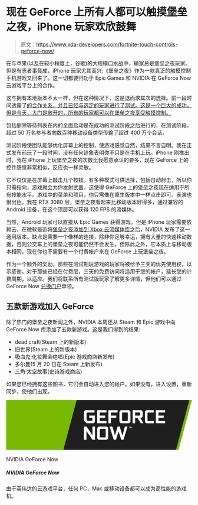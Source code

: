 # 现在 GeForce 上所有人都可以触摸堡垒之夜，iPhone 玩家欢欣鼓舞

> 原文：<https://www.xda-developers.com/fortnite-touch-controls-geforce-now/>

在与苹果(以及在较小程度上，谷歌)的大规模口水战中，输家总是堡垒之夜玩家。但是有志者事竟成，iPhone 玩家尤其高兴:《堡垒之夜》作为一款真正的触摸控制手机游戏又回来了。这一切都要归功于 Epic Games 和 NVIDIA 在 GeForce Now 云游戏平台上的合作。

这与拥有本地版本不太一样，但在这种情况下，这是退而求其次的选择。前一段时间透露了[的合作关系，并且已经与选定的玩家进行了测试。这是一个巨大的成功，但是今天，大门是敞开的，所有的玩家都可以在堡垒之夜享受触摸控制。](https://www.xda-developers.com/fortnite-returns-ios-nvidia-geforce-now/)

包括删除等待列表在内的全面启动是在成功的测试阶段之后进行的，在测试阶段，超过 50 万名参与者向数百种移动设备类型传输了超过 400 万个会话。

测试阶段使团队能够优化屏幕上的控制，使游戏感觉自然，结果不言自明。我在正式发布前玩了一段时间，没有任何迹象表明你不只是在手机上玩。iPhone 刚推出时，我在 iPhone 上玩堡垒之夜的次数比我愿意承认的要多，现在 GeForce 上的控件感觉非常相似，反应也一样灵敏。

它不仅仅是在屏幕上敲击几个按钮。有多种模式可供选择，包括自动射击，所以你只需指向，游戏就会为你发射武器。这使得 GeForce 上的堡垒之夜现在适用于所有技能水平。游戏中的菜单和项目，你只需像在原生版本中一样点击即可。表演也很出色。我在 RTX 3080 层，堡垒之夜看起来比移动版本好得多，通过兼容的 Android 设备，在这个顶层可以获得 120 FPS 的流媒体。

当然，Android 玩家可以直接从 Epic Games 获得游戏。但是 iPhone 玩家需要依赖云，在微软最近将[堡垒之夜添加到 Xbox 云流媒体库](http://xda-developers.com/xbox-cloud-gaming-adds-fortnite/)之后，NVIDIA 发布了这一通用版本。缺点是需要一个像样的连接，除非你足够幸运，拥有大量的快速移动数据，否则公交车上的堡垒之夜可能仍然不会发生。但除此之外，它本质上与移动版本相同，现在你也不需要有一个付费帐户来在 GeForce 上玩堡垒之夜。

作为一个额外的奖励，那些在测试期玩游戏的玩家将被给予三天的优先使用权，以示感谢。对于那些已经在付费层，三天的免费访问将适用于您的帐户，延长您的计费周期，以适应。我们将联系所有测试版玩家了解更多详情，但他们可以通过 GeForce Now [兑换门户](https://www.nvidia.com/en-us/account/redeem/)申领。

## 五款新游戏加入 GeForce

除了热门的堡垒之夜新闻之外，NVIDIA 本周还从 Steam 和 Epic 游戏中向 GeForce Now 库添加了五款新游戏。这是我们得到的结果:

*   dead craft(Steam 上的新版本)
*   旧世界(Steam 上的新版本)
*   吸血鬼:化妆舞会绝唱(Epic 游戏商店新发布)
*   多尔曼(5 月 20 日在 Steam 上新发布)
*   三角:太空故事(史诗游戏商店)

如果您已经拥有这些图书，它们会自动进入您的帐户。如果没有，进入设置，重新同步，使他们出现。

 <picture>![Any PC, Mac or mobile device can be a high-powered gaming machine thanks to NVIDIA's cloud gaming platform.](img/f08eb71acedc6c2ece884c7821b2df6c.png)</picture> 

NVIDIA GeForce Now

##### NVIDIA GeForce Now

由于英伟达的云游戏平台，任何 PC，Mac 或移动设备都可以成为高性能的游戏机。